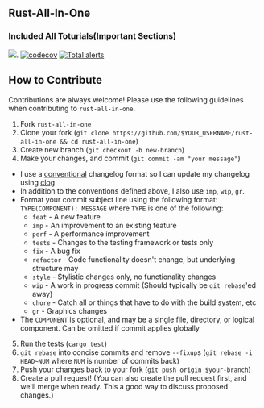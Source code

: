 ## Rust-All-In-One
### Included All Toturials(Important Sections)

[![](https://tokei.rs/b1/arman2develop/rust-all-in-one?category=files&label=count%20of%20files)](https://github.com/arman2develop/rust-all-in-one).
[![codecov](https://codecov.io/gh/codecov/uploader/branch/master/graph/badge.svg?token=7ed4c74c-b784-464a-a9fe-fbea6dcb4cb8)](https://codecov.io/gh/arman2develop/rust-all-in-one)
[![Total alerts](https://img.shields.io/lgtm/alerts/g/codecov/uploader.svg?logo=lgtm&logoWidth=18)](https://lgtm.com/projects/g/arman2develop/rust-all-in-one/alerts/)

## How to Contribute

Contributions are always welcome! Please use the following guidelines when contributing to `rust-all-in-one`.

1. Fork `rust-all-in-one`
2. Clone your fork (`git clone https://github.com/$YOUR_USERNAME/rust-all-in-one && cd rust-all-in-one`)
3. Create new branch (`git checkout -b new-branch`)
4. Make your changes, and commit (`git commit -am "your message"`)
 * I use a [conventional](https://github.com/ajoslin/conventional-changelog/blob/a5505865ff3dd710cf757f50530e73ef0ca641da/conventions/angular.md) changelog format so I can update my changelog using [clog](https://github.com/thoughtram/clog)
 * In addition to the conventions defined above, I also use `imp`, `wip`, `gr`.
 * Format your commit subject line using the following format: `TYPE(COMPONENT): MESSAGE` where `TYPE` is one of the following:
    - `feat` - A new feature
    - `imp` - An improvement to an existing feature
    - `perf` - A performance improvement
    - `tests` - Changes to the testing framework or tests only
    - `fix` - A bug fix
    - `refactor` - Code functionality doesn't change, but underlying structure may
    - `style` - Stylistic changes only, no functionality changes
    - `wip` - A work in progress commit (Should typically be `git rebase`'ed away)
    - `chore` - Catch all or things that have to do with the build system, etc
    - `gr` - Graphics changes
 * The `COMPONENT` is optional, and may be a single file, directory, or logical component. Can be omitted if commit applies globally
5. Run the tests (`cargo test`)
6. `git rebase` into concise commits and remove `--fixup`s (`git rebase -i HEAD~NUM` where `NUM` is number of commits back)
7. Push your changes back to your fork (`git push origin $your-branch`)
8. Create a pull request! (You can also create the pull request first, and we'll merge when ready. This a good way to discuss proposed changes.)
